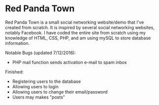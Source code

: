 # Red Panda Town
Red Panda Town is a small social networking website/demo that I've created from scratch. It is inspired by several social networking websites, notably Facebook. I have coded the entire site from scratch using my knowledge of HTML, CSS, PHP, and am using mySQL to store database information.

Notable Bugs (updated 7/12/2016):

- PHP mail function sends activation e-mail to spam inbox

Finished:

- Registering users to the database
- Allowing users to login
- Allowing users to change their email/password
- Users may makes "posts"
